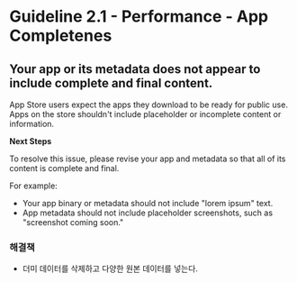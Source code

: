 # Guideline 2.1 - Performance - App Completenes
## Your app or its metadata does not appear to include complete and final content.

App Store users expect the apps they download to be ready for public use. Apps on the store shouldn't include placeholder or incomplete content or information.

**Next Steps**

To resolve this issue, please revise your app and metadata so that all of its content is complete and final.

For example:

- Your app binary or metadata should not include "lorem ipsum" text.
- App metadata should not include placeholder screenshots, such as "screenshot coming soon."

### 해결책

- 더미 데이터를 삭제하고 다양한 원본 데이터를 넣는다.
